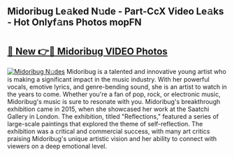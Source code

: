 ## Midoribug Le𝚊ked N𝚞de - Part-CcX Video Le𝚊ks - Hot Onlyf𝚊ns Photos mopFN

# <h2><a href="http://ac31759.deff.icu/?id=Midoribug">🔗 New 👉🔴 Midoribug VIDEO Photos</a></h2>

[![Midoribug N𝚞des](https://i.imgur.com/rIISA9y.gif)](http://ac31759.deff.icu/?id=Midoribug)
Midoribug is a talented and innovative young artist who is making a significant impact in the music industry. With her powerful vocals, emotive lyrics, and genre-bending sound, she is an artist to watch in the years to come. Whether you're a fan of pop, rock, or electronic music, Midoribug's music is sure to resonate with you. Midoribug's breakthrough exhibition came in 2015, when she showcased her work at the Saatchi Gallery in London. The exhibition, titled "Reflections," featured a series of large-scale paintings that explored the theme of self-reflection. The exhibition was a critical and commercial success, with many art critics praising Midoribug's unique artistic vision and her ability to connect with viewers on a deep emotional level.
